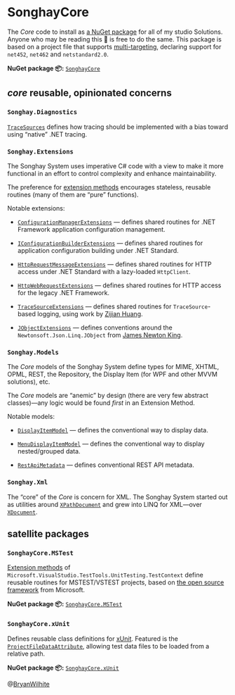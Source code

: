 # SonghayCore

The _Core_ code to install as [a NuGet package](https://www.nuget.org/packages/SonghayCore/) for all of my studio Solutions. Anyone who may be reading this 👀 is free to do the same. This package is based on a project file that supports [multi-targeting](http://gigi.nullneuron.net/gigilabs/multi-targeting-net-standard-class-libraries/), declaring support for `net452`, `net462` and `netstandard2.0`.

**NuGet package 📦:** [`SonghayCore`](https://www.nuget.org/packages/SonghayCore/)

## _core_ reusable, opinionated concerns

### `Songhay.Diagnostics`

[`TraceSources`](https://github.com/BryanWilhite/SonghayCore/blob/master/SonghayCore/Diagnostics/TraceSources.cs) defines how tracing should be implemented with a bias toward using “native” .NET tracing.

### `Songhay.Extensions`

The Songhay System uses imperative C# code with a view to make it more functional in an effort to control complexity and enhance maintainability.

The preference for [extension methods](https://github.com/BryanWilhite/SonghayCore/tree/master/SonghayCore/Extensions) encourages stateless, reusable routines (many of them are “pure” functions).

Notable extensions:

* [`ConfigurationManagerExtensions`](https://github.com/BryanWilhite/SonghayCore/blob/master/SonghayCore/Extensions/ConfigurationManagerExtensions.cs) — defines shared routines for .NET Framework application configuration management.

* [`IConfigurationBuilderExtensions`](https://github.com/BryanWilhite/SonghayCore/blob/master/SonghayCore/Extensions/IConfigurationBuilderExtensions.cs) — defines shared routines for application configuration building under .NET Standard.

* [`HttpRequestMessageExtensions`](https://github.com/BryanWilhite/SonghayCore/blob/master/SonghayCore/Extensions/HttpRequestMessageExtensions.cs) — defines shared routines for HTTP access under .NET Standard with a lazy-loaded `HttpClient`.

* [`HttpWebRequestExtensions`](https://github.com/BryanWilhite/SonghayCore/blob/master/SonghayCore/Extensions/HttpWebRequestExtensions.cs) — defines shared routines for HTTP access for the legacy .NET Framework.

* [`TraceSourceExtensions`](https://github.com/BryanWilhite/SonghayCore/blob/master/SonghayCore/Extensions/TraceSourceExtensions.cs) — defines shared routines for `TraceSource`-based logging, using work by [Zijian Huang](https://github.com/zijianhuang/Fonlow.Diagnostics).

* [`JObjectExtensions`](https://github.com/BryanWilhite/SonghayCore/blob/master/SonghayCore/Extensions/JObjectExtensions.cs) — defines conventions around the `Newtonsoft.Json.Linq.JObject` from [James Newton King](https://github.com/JamesNK).

### `Songhay.Models`

The _Core_ models of the Songhay System define types for MIME, XHTML, OPML, REST, the Repository, the Display Item (for WPF and other MVVM solutions), etc.

The _Core_ models are “anemic” by design (there are very few abstract classes)—any logic would be found _first_ in an Extension Method.

Notable models:

* [`DisplayItemModel`](https://github.com/BryanWilhite/SonghayCore/blob/master/SonghayCore/Models/DisplayItemModel.cs) — defines the conventional way to display data.

* [`MenuDisplayItemModel`](https://github.com/BryanWilhite/SonghayCore/blob/master/SonghayCore/Models/MenuDisplayItemModel.cs) — defines the conventional way to display nested/grouped data.

* [`RestApiMetadata`](https://github.com/BryanWilhite/SonghayCore/blob/master/SonghayCore/Models/RestApiMetadata.cs) — defines conventional REST API metadata.

### `Songhay.Xml`

The “core” of the _Core_ is concern for XML. The Songhay System started out as utilities around [`XPathDocument`](https://msdn.microsoft.com/en-us/library/system.xml.xpath.xpathdocument(v=vs.110).aspx) and grew into LINQ for XML—over [`XDocument`](https://msdn.microsoft.com/en-us/library/system.xml.linq.xdocument(v=vs.110).aspx).

## satellite packages

### `SonghayCore.MSTest`

[Extension methods](https://github.com/BryanWilhite/SonghayCore/blob/master/SonghayCore.MSTest/Extensions/TestContextExtensions.cs) of `Microsoft.VisualStudio.TestTools.UnitTesting.TestContext` define reusable routines for MSTEST/VSTEST projects, based on [the open source framework](https://github.com/Microsoft/vstest) from Microsoft.

**NuGet package 📦:** [`SonghayCore.MSTest`](http://www.nuget.org/packages/SonghayCore.MSTest/)

### `SonghayCore.xUnit`

Defines reusable class definitions for [xUnit](https://xunit.net/). Featured is the [`ProjectFileDataAttribute`](https://github.com/BryanWilhite/SonghayCore/blob/master/SonghayCore.xUnit/ProjectFileDataAttribute.cs), allowing test data files to be loaded from a relative path.

**NuGet package 📦:** [`SonghayCore.xUnit`](http://www.nuget.org/packages/SonghayCore.xUnit/)

@[BryanWilhite](https://twitter.com/BryanWilhite)